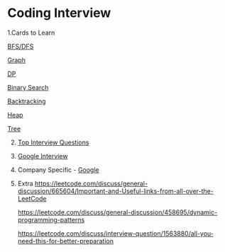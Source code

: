 # Coding Interview


1.Cards to Learn

   [BFS/DFS](https://leetcode.com/explore/learn/card/queue-stack/232/practical-application-stack/)

   [Graph](https://leetcode.com/explore/learn/card/graph/)
  
   [DP](https://leetcode.com/explore/learn/card/dynamic-programming/)
   
   [Binary Search](https://leetcode.com/explore/learn/card/binary-search/136/template-analysis/935/)

   [Backtracking](https://leetcode.com/explore/learn/card/recursion-ii/470/divide-and-conquer/)

   [Heap](https://leetcode.com/explore/learn/card/heap/)
  
   [Tree](https://leetcode.com/explore/learn/card/data-structure-tree/)
  
   
  
  
2. [Top Interview Questions](https://leetcode.com/explore/interview/card/top-interview-questions-hard/)
3. [Google Interview](https://leetcode.com/explore/interview/card/google/)

4. Company Specific - [Google](https://leetcode.com/company/google/)
5. Extra
   https://leetcode.com/discuss/general-discussion/665604/Important-and-Useful-links-from-all-over-the-LeetCode
   
   https://leetcode.com/discuss/general-discussion/458695/dynamic-programming-patterns
   
   https://leetcode.com/discuss/interview-question/1563880/all-you-need-this-for-better-preparation
   

